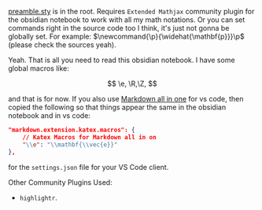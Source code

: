 [preamble.sty](https://github.com/wei2912/obsidian-latex) is in the root. Requires `Extended Mathjax` community plugin for the obsidian notebook to work with all my math notations. Or you can set commands right in the source code too I think, it's just not gonna be globally set. For example: $\newcommand{\p}{\widehat{\mathbf{p}}}\p$ (please check the sources yeah). 

Yeah. That is all you need to read this obsidian notebook. I have some global macros like: 

$$
\e, \R,\Z, 
$$

and that is for now. If you also use [Markdown all in one](https://marketplace.visualstudio.com/items?itemName=yzhang.markdown-all-in-one) for vs code, then copied the following so that things appear the same in the obsidian notebook and in vs code: 

```json
"markdown.extension.katex.macros": {
	// Katex Macros for Markdown all in on
	"\\e": "\\mathbf{\\vec{e}}"
},
```

for the `settings.json` file for your VS Code client. 

Other Community Plugins Used: 
- `highlightr`. 